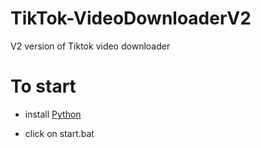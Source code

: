 # TikTok-VideoDownloaderV2
V2 version of Tiktok video downloader

# To start

- install [Python](https://python.org/download/)

- click on start.bat
